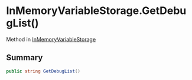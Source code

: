 # InMemoryVariableStorage.GetDebugList()

Method in [InMemoryVariableStorage](/docs/api/csharp/yarn.unity.inmemoryvariablestorage.md)

## Summary



```csharp
public string GetDebugList()
```

